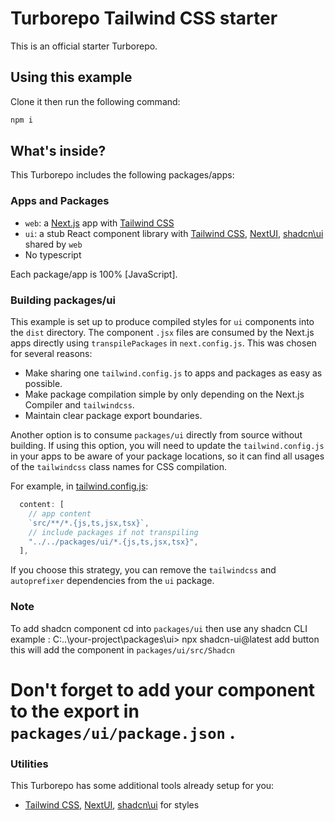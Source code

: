 # Turborepo Tailwind CSS starter

This is an official starter Turborepo.

## Using this example

Clone it then run the following command:

```sh
npm i
```

## What's inside?

This Turborepo includes the following packages/apps:

### Apps and Packages

- `web`: a [Next.js](https://nextjs.org/) app with [Tailwind CSS](https://tailwindcss.com/)
- `ui`: a stub React component library with [Tailwind CSS](https://tailwindcss.com/), [NextUI](https://nextui.org/), [shadcn\ui](https://ui.shadcn.com/) shared by `web` 
- No typescript 

Each package/app is 100% [JavaScript].

### Building packages/ui

This example is set up to produce compiled styles for `ui` components into the `dist` directory. The component `.jsx` files are consumed by the Next.js apps directly using `transpilePackages` in `next.config.js`. This was chosen for several reasons:

- Make sharing one `tailwind.config.js` to apps and packages as easy as possible.
- Make package compilation simple by only depending on the Next.js Compiler and `tailwindcss`.
- Maintain clear package export boundaries.

Another option is to consume `packages/ui` directly from source without building. If using this option, you will need to update the `tailwind.config.js` in your apps to be aware of your package locations, so it can find all usages of the `tailwindcss` class names for CSS compilation.

For example, in [tailwind.config.js](packages/tailwind-config/tailwind.config.js):

```js
  content: [
    // app content
    `src/**/*.{js,ts,jsx,tsx}`,
    // include packages if not transpiling
    "../../packages/ui/*.{js,ts,jsx,tsx}",
  ],
```

If you choose this strategy, you can remove the `tailwindcss` and `autoprefixer` dependencies from the `ui` package.

### Note 
To add shadcn component cd into `packages/ui` then use any shadcn CLI 
example : 
C:\..\your-project\packages\ui> npx shadcn-ui@latest add button 
this will add the component in `packages/ui/src/Shadcn`
# Don't forget to add your component to the export in `packages/ui/package.json` .

### Utilities

This Turborepo has some additional tools already setup for you:

- [Tailwind CSS](https://tailwindcss.com/), [NextUI](https://nextui.org/), [shadcn\ui](https://ui.shadcn.com/) for styles
